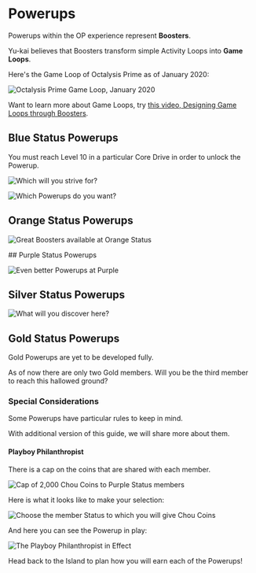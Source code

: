 # Powerups

Powerups within the OP experience represent **Boosters**. 

Yu-kai believes that Boosters transform simple Activity Loops into **Game Loops**.

Here's the Game Loop of Octalysis Prime as of January 2020:

![Octalysis Prime Game Loop, January 2020](/resources/gameloop2020.png)

Want to learn more about Game Loops, try [this video, Designing Game Loops through Boosters](https://island.octalysisprime.com/#!/gameful-design/lessons/Gameful%20Design%20Fundamentals/278928240).

## Blue Status Powerups

You must reach Level 10 in a particular Core Drive in order to unlock the Powerup.

![Which will you strive for?](/resources/bluestatus.png)

![Which Powerups do you want?](/resources/yukaithinks150.png)

## Orange Status Powerups

![Great Boosters available at Orange Status](/resources/orangestatus.png)

## Purple Status Powerups

![Even better Powerups at Purple](/resources/purplestatus.png)

## Silver Status Powerups

![What will you discover here?](/resources/silverstatus.png)

## Gold Status Powerups

Gold Powerups are yet to be developed fully. 

As of now there are only two Gold members. Will you be the third member to reach this hallowed ground?

### Special Considerations

Some Powerups have particular rules to keep in mind. 

With additional version of this guide, we will share more about them. 

#### Playboy Philanthropist

There is a cap on the coins that are shared with each member. 

![Cap of 2,000 Chou Coins to Purple Status members](/resources/playboycap.png)

Here is what it looks like to make your selection: 

![Choose the member Status to which you will give Chou Coins](/resources/pb1.png)

And here you can see the Powerup in play: 

![The Playboy Philanthropist in Effect](/resources/playboyblue.png)

Head back to the Island to plan how you will earn each of the Powerups!